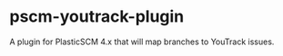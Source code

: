 pscm-youtrack-plugin
====================

A plugin for PlasticSCM 4.x that will map branches to YouTrack issues.